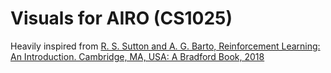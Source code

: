 # Visuals for AIRO (CS1025)

Heavily inspired from [R. S. Sutton and A. G. Barto, Reinforcement Learning: An Introduction. Cambridge, MA,
USA: A Bradford Book, 2018](http://incompleteideas.net/book/RLbook2020.pdf#page=154)
